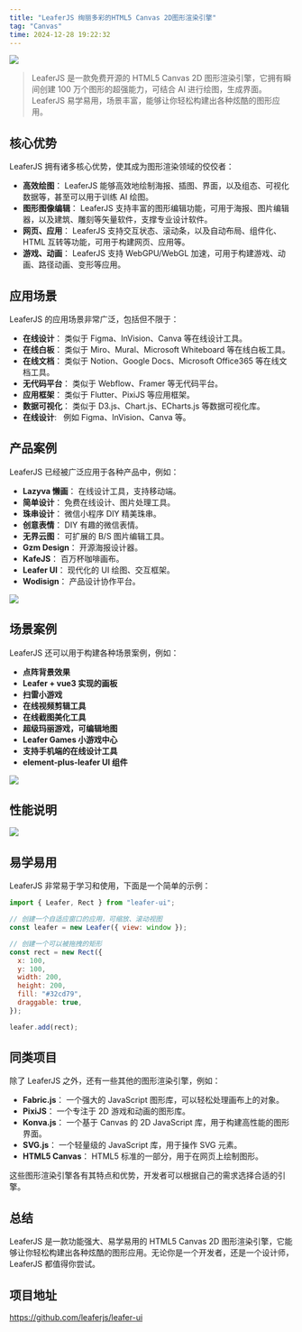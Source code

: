 ```yaml
---
title: "LeaferJS 绚丽多彩的HTML5 Canvas 2D图形渲染引擎"
tag: "Canvas"
time: 2024-12-28 19:22:32
---
```


<img src="../imgs/130/01.webp" />

> LeaferJS 是一款免费开源的 HTML5 Canvas 2D 图形渲染引擎，它拥有瞬间创建 100 万个图形的超强能力，可结合 AI 进行绘图，生成界面。LeaferJS 易学易用，场景丰富，能够让你轻松构建出各种炫酷的图形应用。

## 核心优势

LeaferJS 拥有诸多核心优势，使其成为图形渲染领域的佼佼者：

- **高效绘图**： LeaferJS 能够高效地绘制海报、插图、界面，以及组态、可视化数据等，甚至可以用于训练 AI 绘图。
- **图形图像编辑**： LeaferJS 支持丰富的图形编辑功能，可用于海报、图片编辑器，以及建筑、雕刻等矢量软件，支撑专业设计软件。
- **网页、应用**： LeaferJS 支持交互状态、滚动条，以及自动布局、组件化、HTML 互转等功能，可用于构建网页、应用等。
- **游戏、动画**： LeaferJS 支持 WebGPU/WebGL 加速，可用于构建游戏、动画、路径动画、变形等应用。

## 应用场景

LeaferJS 的应用场景非常广泛，包括但不限于：

- **在线设计**： 类似于 Figma、InVision、Canva 等在线设计工具。
- **在线白板**： 类似于 Miro、Mural、Microsoft Whiteboard 等在线白板工具。
- **在线文档**： 类似于 Notion、Google Docs、Microsoft Office365 等在线文档工具。
- **无代码平台**： 类似于 Webflow、Framer 等无代码平台。
- **应用框架**： 类似于 Flutter、PixiJS 等应用框架。
- **数据可视化**： 类似于 D3.js、Chart.js、ECharts.js 等数据可视化库。
- **在线设计**:   例如 Figma、InVision、Canva 等。

## 产品案例

LeaferJS 已经被广泛应用于各种产品中，例如：

- **Lazyva 懒画**： 在线设计工具，支持移动端。
- **简单设计**： 免费在线设计、图片处理工具。
- **珠串设计**： 微信小程序 DIY 精美珠串。
- **创意表情**： DIY 有趣的微信表情。
- **无界云图**： 可扩展的 B/S 图片编辑工具。
- **Gzm Design**： 开源海报设计器。
- **KafeJS**： 百万杯咖啡画布。
- **Leafer UI**： 现代化的 UI 绘图、交互框架。
- **Wodisign**： 产品设计协作平台。

<img src="../imgs/130/02.webp" />

## 场景案例

LeaferJS 还可以用于构建各种场景案例，例如：

- **点阵背景效果**
- **Leafer + vue3 实现的画板**
- **扫雷小游戏**
- **在线视频剪辑工具**
- **在线截图美化工具**
- **超级玛丽游戏，可编辑地图**
- **Leafer Games 小游戏中心**
- **支持手机端的在线设计工具**
- **element-plus-leafer UI 组件**

<img src="../imgs/130/03.webp" />

## 性能说明

<img src="../imgs/130/04.webp" />

## 易学易用

LeaferJS 非常易于学习和使用，下面是一个简单的示例：

```js
import { Leafer, Rect } from "leafer-ui";

// 创建一个自适应窗口的应用，可缩放、滚动视图
const leafer = new Leafer({ view: window });

// 创建一个可以被拖拽的矩形
const rect = new Rect({
  x: 100,
  y: 100,
  width: 200,
  height: 200,
  fill: "#32cd79",
  draggable: true,
});

leafer.add(rect);
```

## 同类项目

除了 LeaferJS 之外，还有一些其他的图形渲染引擎，例如：

- **Fabric.js**： 一个强大的 JavaScript 图形库，可以轻松处理画布上的对象。
- **PixiJS**： 一个专注于 2D 游戏和动画的图形库。
- **Konva.js**： 一个基于 Canvas 的 2D JavaScript 库，用于构建高性能的图形界面。
- **SVG.js**： 一个轻量级的 JavaScript 库，用于操作 SVG 元素。
- **HTML5 Canvas**： HTML5 标准的一部分，用于在网页上绘制图形。

这些图形渲染引擎各有其特点和优势，开发者可以根据自己的需求选择合适的引擎。

## 总结

LeaferJS 是一款功能强大、易学易用的 HTML5 Canvas 2D 图形渲染引擎，它能够让你轻松构建出各种炫酷的图形应用。无论你是一个开发者，还是一个设计师，LeaferJS 都值得你尝试。

## 项目地址

https://github.com/leaferjs/leafer-ui
